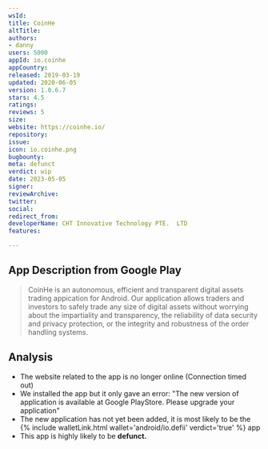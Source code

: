 ```yaml
---
wsId: 
title: CoinHe
altTitle: 
authors:
- danny
users: 5000
appId: io.coinhe
appCountry: 
released: 2019-03-19
updated: 2020-06-05
version: 1.0.6.7
stars: 4.5
ratings: 
reviews: 5
size: 
website: https://coinhe.io/
repository: 
issue: 
icon: io.coinhe.png
bugbounty: 
meta: defunct
verdict: wip
date: 2023-05-05
signer: 
reviewArchive: 
twitter: 
social: 
redirect_from: 
developerName: CHT Innovative Technology PTE.  LTD
features: 

---
```


## App Description from Google Play 

> CoinHe is an autonomous, efficient and transparent digital assets trading appication for Android. Our application allows traders and investors to safely trade any size of digital assets without worrying about the impartiality and transparency, the reliability of data security and privacy protection, or the integrity and robustness of the order handling systems.

## Analysis 

- The website related to the app is no longer online (Connection timed out)
- We installed the app but it only gave an error: "The new version of application is available at Google PlayStore. Please upgrade your application"
- The new application has not yet been added, it is most likely to be the {% include walletLink.html wallet='android/io.defii' verdict='true' %} app
- This app is highly likely to be **defunct.**
